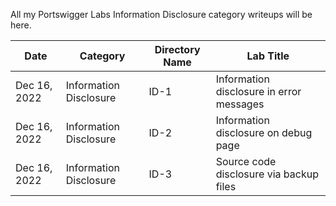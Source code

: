 All my Portswigger Labs Information Disclosure category writeups will be here.

Date	 	  | Category                      | Directory Name | Lab Title
--------------|-------------------------------|----------------|----------------------
Dec 16, 2022  | Information Disclosure        | ID-1           | Information disclosure in error messages
Dec 16, 2022  | Information Disclosure        | ID-2           | Information disclosure on debug page
Dec 16, 2022  | Information Disclosure        | ID-3           | Source code disclosure via backup files